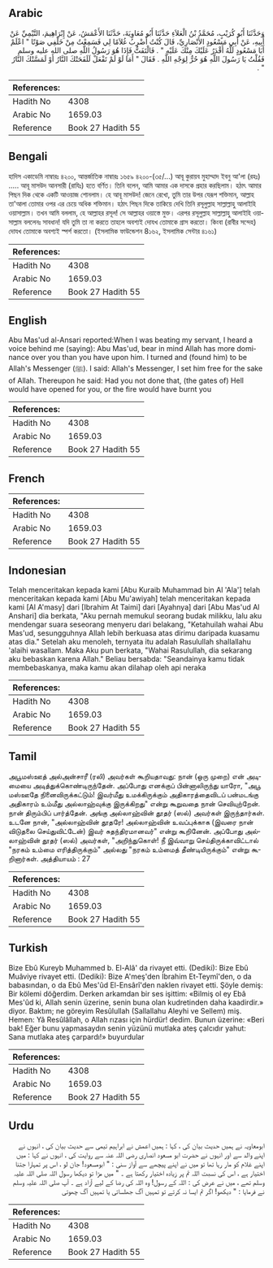 ## Arabic


<div dir="rtl" lang="ar" style={{fontSize:'larger',backgroundColor:'#f8f9fa',padding:20}}>
وَحَدَّثَنَا أَبُو كُرَيْبٍ، مُحَمَّدُ بْنُ الْعَلاَءِ حَدَّثَنَا أَبُو مُعَاوِيَةَ، حَدَّثَنَا الأَعْمَشُ، عَنْ إِبْرَاهِيمَ، التَّيْمِيِّ عَنْ أَبِيهِ، عَنْ أَبِي مَسْعُودٍ الأَنْصَارِيِّ، قَالَ كُنْتُ أَضْرِبُ غُلاَمًا لِي فَسَمِعْتُ مِنْ خَلْفِي صَوْتًا ‏"‏ اعْلَمْ أَبَا مَسْعُودٍ لَلَّهُ أَقْدَرُ عَلَيْكَ مِنْكَ عَلَيْهِ ‏"‏ ‏.‏ فَالْتَفَتُّ فَإِذَا هُوَ رَسُولُ اللَّهِ صلى الله عليه وسلم فَقُلْتُ يَا رَسُولَ اللَّهِ هُوَ حُرٌّ لِوَجْهِ اللَّهِ ‏.‏ فَقَالَ ‏"‏ أَمَا لَوْ لَمْ تَفْعَلْ لَلَفَحَتْكَ النَّارُ أَوْ لَمَسَّتْكَ النَّارُ ‏"‏ ‏.‏
</div>
<div style={{backgroundColor:'#f8f9fa',padding:20, marginBottom: 10}}><table> <thead> <tr> <th>References:</th> <th></th> </tr> </thead> <tbody><tr><td>Hadith No</td><td>4308</td></tr><tr><td>Arabic No</td><td>1659.03</td></tr><tr><td>Reference</td><td>Book 27 Hadith 55</td></tr></tbody></table></div>

## Bengali


<div dir="ltr" lang="bn" style={{fontSize:'larger',backgroundColor:'#f8f9fa',padding:20}}>
হাদিস একাডেমি নাম্বারঃ ৪২০০, আন্তর্জাতিক নাম্বারঃ ১৬৫৯ ৪২০০-(৩৫/...) আবূ কুরায়ব মুহাম্মাদ ইবনু আ'লা (রহঃ) ..... আবূ মাসউদ আনসারী (রাযিঃ) হতে বর্ণিত। তিনি বলেন, আমি আমার এক দাসকে প্রহার করছিলাম। হঠাৎ আমার পিছন দিক থেকে একটি আওয়াজ শোনলাম। হে আবূ মাসউদ! জেনে রেখো, তুমি তার উপর যেরূপ শক্তিমান, আল্লাহ তা'আলা তোমার ওপর এর চেয়ে অধিক শক্তিমান। হঠাৎ পিছন দিকে তাকিয়ে দেখি তিনি রসূলুল্লাহ সাল্লাল্লাহু আলাইহি ওয়াসাল্লাম। তখন আমি বললাম, হে আল্লাহর রসূল! সে আল্লাহর ওয়াস্তে মুক্ত। এরপর রসূলুল্লাহ সাল্লাল্লাহু আলাইহি ওয়াসাল্লাম বললেনঃ সাবধান! যদি তুমি তা না করতে তাহলে অবশ্যই দোযখ তোমাকে গ্রাস করতো। কিংবা (রাবীর সন্দেহ) দোযখ তোমাকে অবশ্যই স্পর্শ করতো। (ইসলামিক ফাউন্ডেশন 8১৬২, ইসলামিক সেন্টার ৪১৬১)
</div>
<div style={{backgroundColor:'#f8f9fa',padding:20, marginBottom: 10}}><table> <thead> <tr> <th>References:</th> <th></th> </tr> </thead> <tbody><tr><td>Hadith No</td><td>4308</td></tr><tr><td>Arabic No</td><td>1659.03</td></tr><tr><td>Reference</td><td>Book 27 Hadith 55</td></tr></tbody></table></div>

## English


<div dir="ltr" lang="en" style={{fontSize:'larger',backgroundColor:'#f8f9fa',padding:20}}>
Abu Mas'ud al-Ansari reported:When I was beating my servant, I heard a voice behind me (saying): Abu Mas'ud, bear in mind Allah has more dominance over you than you have upon him. I turned and (found him) to be Allah's Messenger (ﷺ). I said: Allah's Messenger, I set him free for the sake of Allah. Thereupon he said: Had you not done that, (the gates of) Hell would have opened for you, or the fire would have burnt you
</div>
<div style={{backgroundColor:'#f8f9fa',padding:20, marginBottom: 10}}><table> <thead> <tr> <th>References:</th> <th></th> </tr> </thead> <tbody><tr><td>Hadith No</td><td>4308</td></tr><tr><td>Arabic No</td><td>1659.03</td></tr><tr><td>Reference</td><td>Book 27 Hadith 55</td></tr></tbody></table></div>

## French


<div dir="ltr" lang="fr" style={{fontSize:'larger',backgroundColor:'#f8f9fa',padding:20}}>

</div>
<div style={{backgroundColor:'#f8f9fa',padding:20, marginBottom: 10}}><table> <thead> <tr> <th>References:</th> <th></th> </tr> </thead> <tbody><tr><td>Hadith No</td><td>4308</td></tr><tr><td>Arabic No</td><td>1659.03</td></tr><tr><td>Reference</td><td>Book 27 Hadith 55</td></tr></tbody></table></div>

## Indonesian


<div dir="ltr" lang="id" style={{fontSize:'larger',backgroundColor:'#f8f9fa',padding:20}}>
Telah menceritakan kepada kami [Abu Kuraib Muhammad bin Al 'Ala'] telah menceritakan kepada kami [Abu Mu'awiyah] telah menceritakan kepada kami [Al A'masy] dari [Ibrahim At Taimi] dari [Ayahnya] dari [Abu Mas'ud Al Anshari] dia berkata, "Aku pernah memukul seorang budak milikku, lalu aku mendengar suara seseorang menyeru dari belakang, "Ketahuilah wahai Abu Mas'ud, sesungguhnya Allah lebih berkuasa atas dirimu daripada kuasamu atas dia." Setelah aku menoleh, ternyata itu adalah Rasulullah shallallahu 'alaihi wasallam. Maka Aku pun berkata, "Wahai Rasulullah, dia sekarang aku bebaskan karena Allah." Beliau bersabda: "Seandainya kamu tidak membebaskanya, maka kamu akan dilahap oleh api neraka
</div>
<div style={{backgroundColor:'#f8f9fa',padding:20, marginBottom: 10}}><table> <thead> <tr> <th>References:</th> <th></th> </tr> </thead> <tbody><tr><td>Hadith No</td><td>4308</td></tr><tr><td>Arabic No</td><td>1659.03</td></tr><tr><td>Reference</td><td>Book 27 Hadith 55</td></tr></tbody></table></div>

## Tamil


<div dir="ltr" lang="ta" style={{fontSize:'larger',backgroundColor:'#f8f9fa',padding:20}}>
அபூமஸ்ஊத் அல்அன்சாரீ (ரலி) அவர்கள் கூறியதாவது: நான் (ஒரு முறை) என் அடிமையை அடித்துக்கொண்டிருந்தேன். அப்போது எனக்குப் பின்னாலிருந்து யாரோ, "அபூ மஸ்ஊதே நினைவிருக்கட்டும்! இவர்மீது உமக்கிருக்கும் அதிகாரத்தைவிடப் பன்மடங்கு அதிகாரம் உம்மீது அல்லாஹ்வுக்கு இருக்கிறது" என்று கூறுவதை நான் செவியுற்றேன். நான் திரும்பிப் பார்த்தேன். அங்கு அல்லாஹ்வின் தூதர் (ஸல்) அவர்கள் இருந்தார்கள். உடனே நான், "அல்லாஹ்வின் தூதரே! அல்லாஹ்வின் உவப்புக்காக (இவரை நான் விடுதலை செய்துவிட்டேன்) இவர் சுதந்திரமானவர்" என்று கூறினேன். அப்போது அல்லாஹ்வின் தூதர் (ஸல்) அவர்கள், "அறிந்துகொள்! நீ இவ்வாறு செய்திருக்காவிட்டால் "நரகம் உம்மை எரித்திருக்கும்" அல்லது "நரகம் உம்மைத் தீண்டியிருக்கும்" என்று கூறினார்கள். அத்தியாயம் : 27
</div>
<div style={{backgroundColor:'#f8f9fa',padding:20, marginBottom: 10}}><table> <thead> <tr> <th>References:</th> <th></th> </tr> </thead> <tbody><tr><td>Hadith No</td><td>4308</td></tr><tr><td>Arabic No</td><td>1659.03</td></tr><tr><td>Reference</td><td>Book 27 Hadith 55</td></tr></tbody></table></div>

## Turkish


<div dir="ltr" lang="tr" style={{fontSize:'larger',backgroundColor:'#f8f9fa',padding:20}}>
Bize Ebû Kureyb Muhammed b. El-Alâ' da rivayet etti. (Dediki): Bize Ebû Muâviye rivayet etti. (Dediki): Bize A'meş'den İbrahim Et-Teymî'den, o da babasından, o da Ebû Mes'ûd El-Ensârî'den naklen rivayet etti. Şöyle demiş: Bir kölemi döğerdim. Derken arkamdan bir ses işittim: «Bilmiş ol ey Ebâ Mes'ûd ki, Allah senin üzerine, senin buna olan kudretinden daha kaadirdir.» diyor. Baktım; ne göreyim Resûlullah (Sallallahu Aleyhi ve Sellem) miş. Hemen: Yâ Resûlâllah, o Allah rızası için hürdür! dedim. Bunun üzerine: «Beri bak! Eğer bunu yapmasaydın senin yüzünü mutlaka ateş çalcıdır yahut: Sana mutlaka ateş çarpardı!» buyurdular
</div>
<div style={{backgroundColor:'#f8f9fa',padding:20, marginBottom: 10}}><table> <thead> <tr> <th>References:</th> <th></th> </tr> </thead> <tbody><tr><td>Hadith No</td><td>4308</td></tr><tr><td>Arabic No</td><td>1659.03</td></tr><tr><td>Reference</td><td>Book 27 Hadith 55</td></tr></tbody></table></div>

## Urdu


<div dir="rtl" lang="ur" style={{fontSize:'larger',backgroundColor:'#f8f9fa',padding:20}}>
ابومعاویہ نے ہمیں حدیث بیان کی ، کہا : ہمیں اعمش نے ابراہیم تیمی سے حدیث بیان کی ، انہوں نے اپنے والد سے اور انہوں نے حضرت ابو مسعود انصاری رضی اللہ عنہ سے روایت کی ، انہوں نے کہا : میں اپنے غلام کو مار رہا تھا تو میں نے اپنے پیچھے سے آواز سنی : " ابومسعود! جان لو ، اس پر تمہارا جتنا اختیار ہے ، اس کی نسبت اللہ تم پر زیادہ اختیار رکھتا ہے ۔ " میں مڑا تو دیکھا رسول اللہ صلی اللہ علیہ وسلم تھے ، میں نے عرض کی : اللہ کے رسول! وہ اللہ کی رضا کے لیے آزاد ہے ۔ آپ صلی اللہ علیہ وسلم نے فرمایا : " دیکھو! اگر تم ایسا نہ کرتے تو تمہیں آگ جھلساتی یا تمہیں آگ چھوتی
</div>
<div style={{backgroundColor:'#f8f9fa',padding:20, marginBottom: 10}}><table> <thead> <tr> <th>References:</th> <th></th> </tr> </thead> <tbody><tr><td>Hadith No</td><td>4308</td></tr><tr><td>Arabic No</td><td>1659.03</td></tr><tr><td>Reference</td><td>Book 27 Hadith 55</td></tr></tbody></table></div>